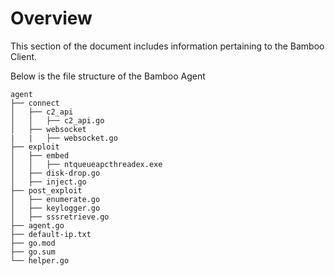 # Overview 

This section of the document includes information pertaining to the Bamboo Client. 

Below is the file structure of the Bamboo Agent 

```
agent
├── connect
│   ├── c2_api
│   │   ├── c2_api.go 
│   ├── websocket
|   |   ├── websocket.go
├── exploit
│   ├── embed
│   │   ├── ntqueueapcthreadex.exe
│   ├── disk-drop.go
│   ├── inject.go
├── post_exploit
│   ├── enumerate.go
│   ├── keylogger.go
│   ├── sssretrieve.go
├── agent.go
├── default-ip.txt
├── go.mod
├── go.sum
└── helper.go
```
